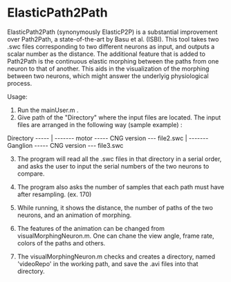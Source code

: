 # ElasticPath2Path

ElasticPath2Path (synonymously ElasticP2P) is a substantial improvement over Path2Path, a state-of-the-art by Basu et al. (ISBI).
This tool takes two .swc files corresponding to two different neurons as input, and outputs a scalar number as the distance. 
The additional feature that is added to Path2Path is the continuous elastic morphing between the paths from one neuron to that of another. 
This aids in the visualization of the morphing between two neurons, which might answer the underlyig physiological process. 

Usage:
1. Run the mainUser.m . 
2. Give path of the "Directory" where the input files are located. The input files are arranged in the following way (sample example) :
           
Directory -----
              | ------- motor     ----- CNG version --- file2.swc
              | ------- Ganglion  ----- CNG version --- file3.swc
               
3. The program will read all the .swc files in that directory in a serial order, and asks the user to input the serial numbers of the two neurons to compare.

4. The program also asks the number of samples that each path must have after resampling. (ex. 170)

5. While running, it shows the distance, the number of paths of the two neurons, and an animation of morphing. 

6. The features of the animation can be changed from visualMorphingNeuron.m. One can chane the view angle, frame rate, colors of the paths and others.  

7. The visualMorphingNeuron.m checks and creates a directory, named 'videoRepo' in the working path, and save the .avi files into that directory. 
               
   
